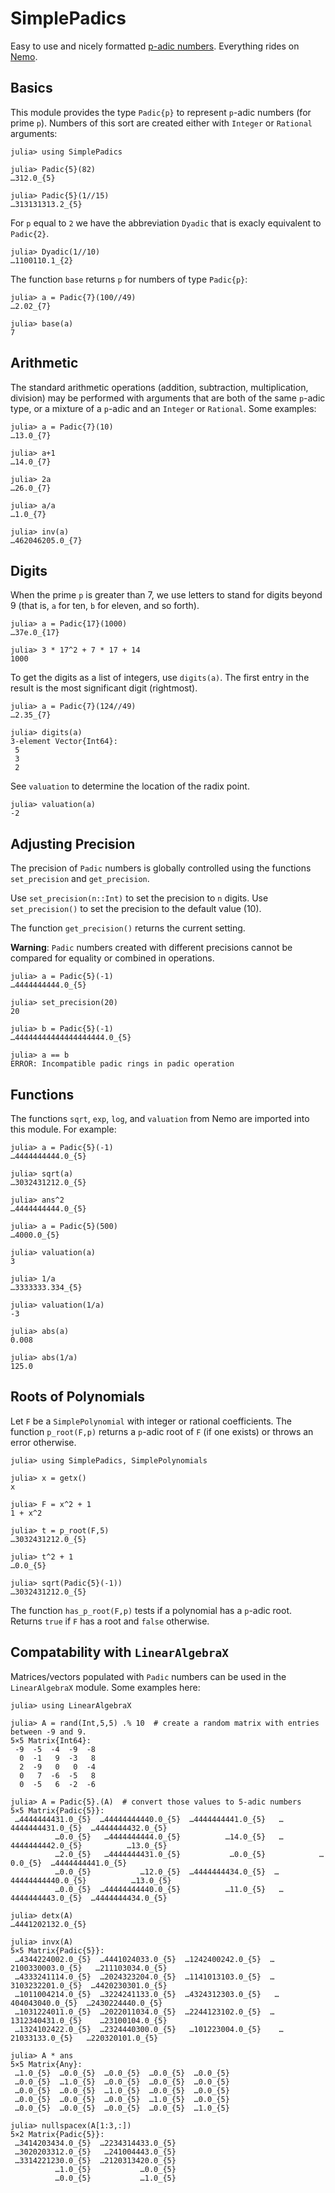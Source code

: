 # SimplePadics

Easy to use and nicely formatted [p-adic numbers](https://en.wikipedia.org/wiki/P-adic_number). 
Everything rides on 
 [Nemo](https://github.com/Nemocas/Nemo.jl.git).


## Basics

This module provides the type `Padic{p}` to represent `p`-adic numbers (for prime `p`).
Numbers of this sort are created either with `Integer` or `Rational` arguments:
```
julia> using SimplePadics

julia> Padic{5}(82)
…312.0_{5}

julia> Padic{5}(1//15)
…313131313.2_{5}
```


For `p` equal to `2` we have the abbreviation `Dyadic` that is exacly equivalent to `Padic{2}`.
```
julia> Dyadic(1//10)
…1100110.1_{2}
```



The function `base` returns `p` for numbers of type `Padic{p}`:
```
julia> a = Padic{7}(100//49)
…2.02_{7}

julia> base(a)
7
```

## Arithmetic

The standard arithmetic operations (addition, subtraction, multiplication, division) may be performed with arguments that are both of the same `p`-adic type, or a mixture of a `p`-adic and an `Integer` or `Rational`. Some examples:
```
julia> a = Padic{7}(10)
…13.0_{7}

julia> a+1
…14.0_{7}

julia> 2a
…26.0_{7}

julia> a/a
…1.0_{7}

julia> inv(a)
…462046205.0_{7}
```



## Digits

When the prime `p` is greater than 7, we use letters to stand for digits beyond 9 (that is, `a` for ten, `b` for eleven, and so forth).
```
julia> a = Padic{17}(1000)
…37e.0_{17}

julia> 3 * 17^2 + 7 * 17 + 14
1000
```

To get the digits as a list of integers, use `digits(a)`. The first entry in the result is the most significant digit (rightmost).
```
julia> a = Padic{7}(124//49)
…2.35_{7}

julia> digits(a)
3-element Vector{Int64}:
 5
 3
 2
```
See `valuation` to determine the location of the radix point. 
```
julia> valuation(a)
-2
```

## Adjusting Precision

The precision of `Padic` numbers is globally controlled using the functions `set_precision` and `get_precision`.

Use `set_precision(n::Int)` to set the precision to `n` digits. Use `set_precision()` to 
set the precision to the default value (10).

The function `get_precision()` returns the current setting.


**Warning**: `Padic` numbers created with different precisions cannot be compared for equality or combined in operations.
```
julia> a = Padic{5}(-1)
…4444444444.0_{5}

julia> set_precision(20)
20

julia> b = Padic{5}(-1)
…44444444444444444444.0_{5}

julia> a == b
ERROR: Incompatible padic rings in padic operation
```

## Functions

The functions `sqrt`, `exp`, `log`, and `valuation` from Nemo are imported into this module. For example:
```
julia> a = Padic{5}(-1)
…4444444444.0_{5}

julia> sqrt(a)
…3032431212.0_{5}

julia> ans^2
…4444444444.0_{5}

julia> a = Padic{5}(500)
…4000.0_{5}

julia> valuation(a)
3

julia> 1/a
…3333333.334_{5}

julia> valuation(1/a)
-3

julia> abs(a)
0.008

julia> abs(1/a)
125.0
```

## Roots of Polynomials

Let `F` be a `SimplePolynomial` with integer or rational coefficients. The function `p_root(F,p)` returns a `p`-adic root of `F` (if one exists) or throws an error otherwise.
```
julia> using SimplePadics, SimplePolynomials

julia> x = getx()
x

julia> F = x^2 + 1
1 + x^2

julia> t = p_root(F,5)
…3032431212.0_{5}

julia> t^2 + 1
…0.0_{5}

julia> sqrt(Padic{5}(-1))
…3032431212.0_{5}
```
The function `has_p_root(F,p)` tests if a polynomial has a `p`-adic root. 
Returns `true` if `F` has a root and `false` otherwise.



## Compatability with `LinearAlgebraX`

Matrices/vectors populated with `Padic` numbers can be used in the `LinearAlgebraX`
module. Some examples here:

```
julia> using LinearAlgebraX

julia> A = rand(Int,5,5) .% 10  # create a random matrix with entries between -9 and 9.
5×5 Matrix{Int64}:
 -9  -5  -4  -9  -8
  0  -1   9  -3   8
  2  -9   0   0  -4
  0   7  -6  -5   8
  0  -5   6  -2  -6

julia> A = Padic{5}.(A)  # convert those values to 5-adic numbers
5×5 Matrix{Padic{5}}:
 …4444444431.0_{5}  …44444444440.0_{5}  …4444444441.0_{5}   …4444444431.0_{5}  …4444444432.0_{5}
          …0.0_{5}   …4444444444.0_{5}          …14.0_{5}   …4444444442.0_{5}          …13.0_{5}
          …2.0_{5}   …4444444431.0_{5}           …0.0_{5}            …0.0_{5}  …4444444441.0_{5}
          …0.0_{5}           …12.0_{5}  …4444444434.0_{5}  …44444444440.0_{5}          …13.0_{5}
          …0.0_{5}  …44444444440.0_{5}          …11.0_{5}   …4444444443.0_{5}  …4444444434.0_{5}

julia> detx(A)
…4441202132.0_{5}

julia> invx(A)
5×5 Matrix{Padic{5}}:
 …4344224002.0_{5}  …4441024033.0_{5}  …1242400242.0_{5}  …2100330003.0_{5}   …211103034.0_{5}
 …4333241114.0_{5}  …2024323204.0_{5}  …1141013103.0_{5}  …3103232201.0_{5}  …4420230301.0_{5}
 …1011004214.0_{5}  …3224241133.0_{5}  …4324312303.0_{5}   …404043040.0_{5}  …2430224440.0_{5}
 …1031224011.0_{5}  …2022011034.0_{5}  …2244123102.0_{5}  …1312340431.0_{5}    …23100104.0_{5}
 …1324102422.0_{5}  …2324440300.0_{5}   …101223004.0_{5}    …21033133.0_{5}   …220320101.0_{5}

julia> A * ans
5×5 Matrix{Any}:
 …1.0_{5}  …0.0_{5}  …0.0_{5}  …0.0_{5}  …0.0_{5}
 …0.0_{5}  …1.0_{5}  …0.0_{5}  …0.0_{5}  …0.0_{5}
 …0.0_{5}  …0.0_{5}  …1.0_{5}  …0.0_{5}  …0.0_{5}
 …0.0_{5}  …0.0_{5}  …0.0_{5}  …1.0_{5}  …0.0_{5}
 …0.0_{5}  …0.0_{5}  …0.0_{5}  …0.0_{5}  …1.0_{5}

julia> nullspacex(A[1:3,:])
5×2 Matrix{Padic{5}}:
 …3414203434.0_{5}  …2234314433.0_{5}
 …3020203312.0_{5}   …241004443.0_{5}
 …3314221230.0_{5}  …2120313420.0_{5}
          …1.0_{5}           …0.0_{5}
          …0.0_{5}           …1.0_{5}
```



